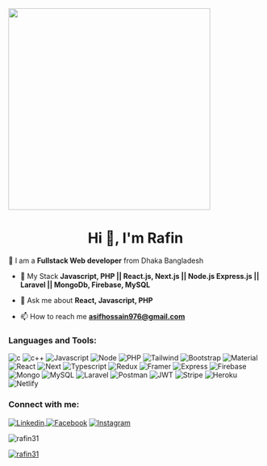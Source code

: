 <img height="400" width="auto" src="https://media.giphy.com/media/7ltN7lCgF2MQE/giphy.gif">
<h1 align="center">Hi 👋, I'm Rafin</h1>
<!--- <h3 align="center">A passionate Web developer from Bangladesh</h3>  --->


🔭 I am a **Fullstack Web developer** from Dhaka Bangladesh

- 🌱 My Stack **Javascript, PHP || React.js, Next.js || Node.js Express.js || Laravel || MongoDb, Firebase, MySQL**

- 💬 Ask me about **React, Javascript, PHP**

- 📫 How to reach me **asifhossain976@gmail.com**



<h3 align="left">Languages and Tools:</h3>

<p align="left">  

<img src="https://img.shields.io/badge/C-00599C?style=for-the-badge&logo=c&logoColor=white" alt="c"/> 
<img src="https://img.shields.io/badge/C%2B%2B-00599C?style=for-the-badge&logo=c%2B%2B&logoColor=white" alt="c++"/> 
<img src="https://img.shields.io/badge/JavaScript-323330?style=for-the-badge&logo=javascript&logoColor=F7DF1E" alt="Javascript"/> 
<img src="https://img.shields.io/badge/Node.js-339933?style=for-the-badge&logo=nodedotjs&logoColor=white" alt="Node"/> 
<img src="https://img.shields.io/badge/PHP-777BB4?style=for-the-badge&logo=php&logoColor=white" alt="PHP"/> 
<img src="https://img.shields.io/badge/Tailwind_CSS-38B2AC?style=for-the-badge&logo=tailwind-css&logoColor=white" alt="Tailwind"/> 
<img src="https://img.shields.io/badge/Bootstrap-563D7C?style=for-the-badge&logo=bootstrap&logoColor=white" alt="Bootstrap"/> 
<img src="https://img.shields.io/badge/Material%20UI-007FFF?style=for-the-badge&logo=mui&logoColor=white" alt="Material"/> 
<img src="https://img.shields.io/badge/React-20232A?style=for-the-badge&logo=react&logoColor=61DAFB" alt="React"/> 
<img src="https://img.shields.io/badge/next.js-000000?style=for-the-badge&logo=nextdotjs&logoColor=white" alt="Next"/> 
<img src="https://img.shields.io/badge/TypeScript-007ACC?style=for-the-badge&logo=typescript&logoColor=white" alt="Typescript"/> 
<img src="https://img.shields.io/badge/Redux-593D88?style=for-the-badge&logo=redux&logoColor=white" alt="Redux"/> 
<img src="https://img.shields.io/badge/Framer-black?style=for-the-badge&logo=framer&logoColor=blue" alt="Framer"/> 
<img src="https://img.shields.io/badge/Express.js-000000?style=for-the-badge&logo=express&logoColor=white" alt="Express"/> 
<img src="https://img.shields.io/badge/firebase-ffca28?style=for-the-badge&logo=firebase&logoColor=black" alt="Firebase"/> 
<img src="https://img.shields.io/badge/MongoDB-4EA94B?style=for-the-badge&logo=mongodb&logoColor=white" alt="Mongo"/> 
<img src="https://img.shields.io/badge/MySQL-005C84?style=for-the-badge&logo=mysql&logoColor=white" alt="MySQL"/> 
<img src="https://img.shields.io/badge/Laravel-FF2D20?style=for-the-badge&logo=laravel&logoColor=white" alt="Laravel"/> 
<img src="https://img.shields.io/badge/Postman-FF6C37?style=for-the-badge&logo=Postman&logoColor=white" alt="Postman"/> 
<img src="https://img.shields.io/badge/JWT-000000?style=for-the-badge&logo=JSON%20web%20tokens&logoColor=white" alt="JWT"/> 
<img src="https://img.shields.io/badge/Stripe-626CD9?style=for-the-badge&logo=Stripe&logoColor=white" alt="Stripe"/> 
<img src="https://img.shields.io/badge/Heroku-430098?style=for-the-badge&logo=heroku&logoColor=white" alt="Heroku"/> 
<img src="https://img.shields.io/badge/Netlify-00C7B7?style=for-the-badge&logo=netlify&logoColor=white" alt="Netlify"/> 
</p>


<h3 align="left">Connect with me:</h3>
<p align="left">
<a href="https://linkedin.com/in/asif-hossain-6982b81ba" target="blank">
  <img align="center" src="https://img.shields.io/badge/LinkedIn-0077B5?style=for-the-badge&logo=linkedin&logoColor=white" alt="Linkedin" />
  </a>
<a href="https://fb.com/asif.hossain.58760608" target="blank"><img align="center" src="https://img.shields.io/badge/Facebook-1877F2?style=for-the-badge&logo=facebook&logoColor=white" alt="Facebook"  /></a>
<a href="https://instagram.com/asif_h_rafin" target="blank"><img align="center" src="https://img.shields.io/badge/Instagram-E4405F?style=for-the-badge&logo=instagram&logoColor=white" alt="Instagram" /></a>
</p>




<p align="left"> <img src="https://komarev.com/ghpvc/?username=rafin31&label=Profile%20views&color=0e75b6&style=flat" alt="rafin31" /> </p>

<p align="left"> <a href="https://github.com/ryo-ma/github-profile-trophy"><img src="https://github-profile-trophy.vercel.app/?username=rafin31" alt="rafin31" /></a> </p>

